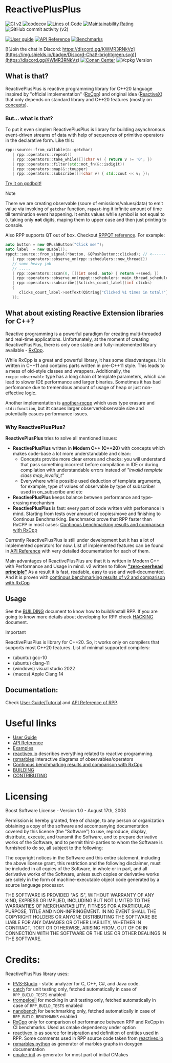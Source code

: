 # ReactivePlusPlus

[![CI v2](https://github.com/victimsnino/ReactivePlusPlus/actions/workflows/ci%20v2.yml/badge.svg?branch=v2)](https://github.com/victimsnino/ReactivePlusPlus/actions/workflows/ci%20v2.yml)
[![codecov](https://codecov.io/gh/victimsnino/ReactivePlusPlus/branch/v2/graph/badge.svg?token=INEHPRF18E)](https://app.codecov.io/gh/victimsnino/ReactivePlusPlus/tree/v2)
[![Lines of Code](https://sonarcloud.io/api/project_badges/measure?project=victimsnino_ReactivePlusPlus&metric=ncloc&branch=v2)](https://sonarcloud.io/summary/new_code?id=victimsnino_ReactivePlusPlus&branch=v2)
[![Maintainability Rating](https://sonarcloud.io/api/project_badges/measure?project=victimsnino_ReactivePlusPlus&metric=sqale_rating&branch=v2)](https://sonarcloud.io/summary/new_code?id=victimsnino_ReactivePlusPlus&branch=v2)
![GitHub commit activity (v2)](https://img.shields.io/github/commit-activity/m/victimsnino/ReactivePlusPlus/v2)

[![User guide](https://img.shields.io/badge/link-User_guide-green)](https://victimsnino.github.io/ReactivePlusPlus/v2/docs/html/md_docs_2readme.html)
[![API Reference](https://img.shields.io/badge/link-API_Reference-green)](https://victimsnino.github.io/ReactivePlusPlus/v2/docs/html/group__rpp.html)
[![Benchmarks](https://img.shields.io/badge/link-Benchmarks-green)](https://victimsnino.github.io/ReactivePlusPlus/v2/benchmark)

[![Join the chat in Discord: https://discord.gg/KWMR3RNkVz](https://img.shields.io/badge/Discord-Chat!-brightgreen.svg)](https://discord.gg/KWMR3RNkVz)
[![Conan Center](https://img.shields.io/conan/v/reactiveplusplus)](https://conan.io/center/recipes/reactiveplusplus)
![Vcpkg Version](https://img.shields.io/vcpkg/v/reactiveplusplus)


## What is that?

ReactivePlusPlus is reactive programming library for C++20 language inspired by "official implementation" ([RxCpp](https://github.com/ReactiveX/RxCpp)) and original idea ([ReactiveX](https://reactivex.io/)) that only depends on standard library and C++20 features (mostly on [concepts](https://en.cppreference.com/w/cpp/language/constraints)).


### But... what is that?

To put it even simpler: ReactivePlusPlus is library for building asynchronous event-driven streams of data with help of sequences of primitive operators in the declarative form. Like this:

```cpp
rpp::source::from_callable(&::getchar)
   | rpp::operators::repeat()
   | rpp::operators::take_while([](char v) { return v != '0'; })
   | rpp::operators::filter(std::not_fn(&::isdigit))
   | rpp::operators::map(&::toupper)
   | rpp::operators::subscribe([](char v) { std::cout << v; });
```
[Try it on godbolt!](https://godbolt.org/#g:!((g:!((g:!((h:codeEditor,i:(filename:'1',fontScale:14,fontUsePx:'0',j:1,lang:c%2B%2B,selection:(endColumn:65,endLineNumber:12,positionColumn:1,positionLineNumber:8,selectionStartColumn:65,selectionStartLineNumber:12,startColumn:1,startLineNumber:8),source:'%23include+%3Crpp/rpp.hpp%3E%0A%23include+%3Ciostream%3E%0A%23include+%3Cfunctional%3E%0A%0Aint+main()%0A%7B%0A++++rpp::source::from_callable(%26::getchar)%0A++++%7C+rpp::operators::repeat()%0A++++%7C+rpp::operators::take_while(%5B%5D(char+v)+%7B+return+v+!!%3D+!'0!'%3B+%7D)%0A++++%7C+rpp::operators::filter(std::not_fn(%26::isdigit))%0A++++%7C+rpp::operators::map(%26::toupper)%0A++++%7C+rpp::operators::subscribe(%5B%5D(char+v)+%7B+std::cout+%3C%3C+v%3B+%7D)%3B%0A++++return+0%3B%0A%7D'),l:'5',n:'1',o:'C%2B%2B+source+%231',t:'0')),k:60.849967804249836,l:'4',m:100,n:'0',o:'',s:0,t:'0'),(g:!((h:executor,i:(argsPanelShown:'1',compilationPanelShown:'0',compiler:g132,compilerName:'',compilerOutShown:'0',execArgs:'',execStdin:'He11lLo+%23@!!$+W%23oRl@123d+!!0001123W',fontScale:14,fontUsePx:'0',j:1,lang:c%2B%2B,libs:!((name:reactive_plus_plus,ver:v2)),options:'-std%3Dc%2B%2B20',overrides:!(),runtimeTools:!(),source:1,stdinPanelShown:'0',wrap:'1'),l:'5',n:'0',o:'Executor+x86-64+gcc+13.2+(C%2B%2B,+Editor+%231)',t:'0')),header:(),k:39.150032195750164,l:'4',n:'0',o:'',s:0,t:'0')),l:'2',n:'0',o:'',t:'0')),version:4)

> [!NOTE]
>
> There we are creating observable (soure of emissions/values/data) to emit value via invoking of `getchar` function, `repeat`-ing it infinite amount of time till termination event happening. It emits values while symbol is not equal to `0`, taking only **not** digits, maping them to upper case and then just printing to console.


Also RPP supports QT out of box. Checkout [RPPQT reference](https://victimsnino.github.io/ReactivePlusPlus/v2/docs/html/group__rppqt.html). For example:
```cpp
auto button = new QPushButton("Click me!");
auto label  = new QLabel();
rppqt::source::from_signal(*button, &QPushButton::clicked); // <------ react on signals
   | rpp::operators::observe_on(rpp::schedulers::new_thread{})
   // some heavy job
   // .....
   | rpp::operators::scan(0, [](int seed, auto) { return ++seed; })
   | rpp::operators::observe_on(rppqt::schedulers::main_thread_scheduler{}) // <--- go back to main QT scheduler
   | rpp::operators::subscribe([&clicks_count_label](int clicks)
   {
      clicks_count_label->setText(QString{"Clicked %1 times in total!"}.arg(clicks));
   });
```

## What about existing Reactive Extension libraries for C++?

Reactive programming is a powerful paradigm for creating multi-threaded and real-time applications. Unfortunately, at the moment of creating ReactivePlusPlus, there is only one stable and fully-implemented library available - [RxCpp](https://github.com/ReactiveX/RxCpp).

While RxCpp is a great and powerful library, it has some disadvantages. It is written in C++11 and contains parts written in pre-C++11 style. This leads to a mess of old-style classes and wrappers. Additionally, the `rxcpp::observable` type has a long chain of template parameters, which can lead to slower IDE performance and larger binaries. Sometimes it has bad perfomance due to tremendous amount of usage of heap or just non-effective logic.

Another implementation is [another-rxcpp](https://github.com/CODIANZ/another-rxcpp) which uses type erasure and `std::function`, but itt casues larger observer/observable size and potentially casues performance issues.

### Why ReactivePlusPlus?

**ReactivePlusPlus** tries to solve all mentioned issues:
- **ReactivePlusPlus** written in **Modern C++ (C++20)** with concepts which makes code-base a lot more understandable and clean:
   - Concepts provide more clear errors and checks: you will understand that pass something incorrect before compilation in IDE or during compilation with understandable errors instead of _"invalid template class map_invalid_t"_
   - Everywhere while possible used deduction of template arguments, for example, type of values of observable by type of subscriber used in on_subscribe and etc
- **ReactivePlusPlus** keeps balance between performance and type-erasing mechanism
- **ReactivePlusPlus** is fast: every part of code written with perfomance in mind. Starting from tests over amount of copies/move and finishing to Continous Benchmarking. Benchmarks prove that RPP faster than RxCPP in most cases: [Continous benchmarking results and comparison with RxCpp](https://victimsnino.github.io/ReactivePlusPlus/v2/benchmark)

Currently ReactivePlusPlus is still under development but it has a lot of implemented operators for now. List of implemented features can be found in [API Reference](https://victimsnino.github.io/ReactivePlusPlus/v2/docs/html/group__rpp.html) with very detailed documentation for each of them.

Main advantages of ReactivePlusPlus are that it is written in Modern C++ with Performance and Usage in mind. v2 written to follow [**"zero-overhead principle"**](https://en.cppreference.com/w/cpp/language/Zero-overhead_principle) As a result it is fast, readable, easy to use and well-documented. And it is proven with [continous benchmarking results of v2 and comparison with RxCpp](https://victimsnino.github.io/ReactivePlusPlus/v2/benchmark)

## Usage

See the [BUILDING](BUILDING.md) document to know how to build/install RPP.
If you are going to know more details about developing for RPP check [HACKING](HACKING.md) document.

>[!IMPORTANT]
> ReactivePlusPlus is library for C++20. So, it works only on compilers that supports most C++20 features. List of minimal supported compilers:
> - (ubuntu) gcc-10
> - (ubuntu) clang-11
> - (windows) visual studio 2022
> - (macos) Apple Clang 14

## Documentation:

Check [User Guide/Tutorial](https://victimsnino.github.io/ReactivePlusPlus/v2/docs/html/md_docs_2readme.html) and [API Reference of RPP](https://victimsnino.github.io/ReactivePlusPlus/v2/docs/html/group__rpp.html).


# Useful links
- [User Guide](https://victimsnino.github.io/ReactivePlusPlus/v2/docs/html/md_docs_2readme.html)
- [API Reference](https://victimsnino.github.io/ReactivePlusPlus/v2/docs/html/group__rpp.html)
- [Examples](https://github.com/victimsnino/ReactivePlusPlus/tree/v2/src/examples)
- [reactivex.io](https://reactivex.io) describes everything related to reactive programming.
- [rxmarbles](https://rxmarbles.com/) interactive diagrams of observables/operators
- [Continous benchmarking results and comparison with RxCpp](https://victimsnino.github.io/ReactivePlusPlus/v2/benchmark)
- [BUILDING](BUILDING.md)
- [CONTRIBUTING](CONTRIBUTING.md)

# Licensing

Boost Software License - Version 1.0 - August 17th, 2003

Permission is hereby granted, free of charge, to any person or organization
obtaining a copy of the software and accompanying documentation covered by
this license (the "Software") to use, reproduce, display, distribute,
execute, and transmit the Software, and to prepare derivative works of the
Software, and to permit third-parties to whom the Software is furnished to
do so, all subject to the following:

The copyright notices in the Software and this entire statement, including
the above license grant, this restriction and the following disclaimer,
must be included in all copies of the Software, in whole or in part, and
all derivative works of the Software, unless such copies or derivative
works are solely in the form of machine-executable object code generated by
a source language processor.

THE SOFTWARE IS PROVIDED "AS IS", WITHOUT WARRANTY OF ANY KIND, EXPRESS OR
IMPLIED, INCLUDING BUT NOT LIMITED TO THE WARRANTIES OF MERCHANTABILITY,
FITNESS FOR A PARTICULAR PURPOSE, TITLE AND NON-INFRINGEMENT. IN NO EVENT
SHALL THE COPYRIGHT HOLDERS OR ANYONE DISTRIBUTING THE SOFTWARE BE LIABLE
FOR ANY DAMAGES OR OTHER LIABILITY, WHETHER IN CONTRACT, TORT OR OTHERWISE,
ARISING FROM, OUT OF OR IN CONNECTION WITH THE SOFTWARE OR THE USE OR OTHER
DEALINGS IN THE SOFTWARE.

# Credits:
ReactivePlusPlus library uses:
- [PVS-Studio](https://pvs-studio.com/pvs-studio/?utm_source=website&utm_medium=github&utm_campaign=open_source) - static analyzer for C, C++, C#, and Java code.
- [catch](https://github.com/catchorg/Catch2) for unit testing only, fetched automatically in case of `RPP_BUILD_TESTS` enabled
- [trompeloeil](https://github.com/rollbear/trompeloeil) for mocking in unit testing only, fetched automatically in case of `RPP_BUILD_TESTS` enabled
- [nanobench](https://github.com/martinus/nanobench) for benchmarking only, fetched automatically in case of `RPP_BUILD_BENCHMARKS` enabled
- [RxCpp](https://github.com/ReactiveX/RxCpp) only for comparison of performance between RPP and RxCpp in CI benchmarks. Used as cmake dependency under option
- [reactivex.io](https://reactivex.io) as source for insipration and definition of entities used in RPP. Some comments used in RPP source code taken from [reactivex.io](https://reactivex.io)
- [rxmarbles python](https://pypi.org/project/rxmarbles/) as generator of marbles graphs in doxygen documentation
- [cmake-init](https://github.com/friendlyanon/cmake-init) as generator for most part of initial CMakes
